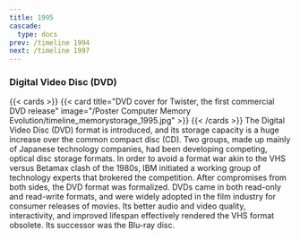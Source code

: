 ```yaml
---
title: 1995
cascade:
  type: docs
prev: /timeline 1994
next: /timeline 1997
---
```

### Digital Video Disc (DVD)

{{< cards >}}
  {{< card title="DVD cover for Twister, the first commercial DVD release" image="/Poster Computer Memory Evolution/timeline_memorystorage_1995.jpg" >}}
{{< /cards >}}
The Digital Video Disc (DVD) format is introduced, and its storage capacity is a huge increase over the common compact disc (CD). Two groups, made up mainly of Japanese technology companies, had been developing competing, optical disc storage formats. In order to avoid a format war akin to the VHS versus Betamax clash of the 1980s, IBM initiated a working group of technology experts that brokered the competition. After compromises from both sides, the DVD format was formalized. DVDs came in both read-only and read-write formats, and were widely adopted in the film industry for consumer releases of movies. Its better audio and video quality, interactivity, and improved lifespan effectively rendered the VHS format obsolete. Its successor was the Blu-ray disc.
